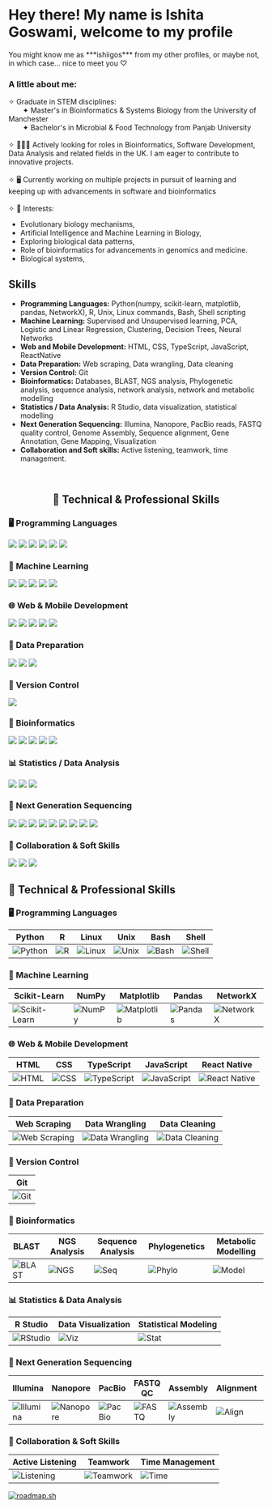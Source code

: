 <H1> Hey there! My name is Ishita Goswami, welcome to my profile</H1>
You might know me as ***ishiigos*** from my other profiles, or maybe not, in which case... nice to meet you ♡

<H3> A little about me: </H3>
✧ Graduate in STEM disciplines:
<br>
&emsp;&emsp;✦ Master's in Bioinformatics & Systems Biology from the University of Manchester
<br>
&emsp;&emsp;✦ Bachelor's in Microbial & Food Technology from Panjab University
<br><br>
✧ 👩🏻‍💻 Actively looking for roles in Bioinformatics, Software Development, Data Analysis and related fields in the UK. I am eager to contribute to innovative projects.
<br><br>
✧ 🖥️ Currently working on multiple projects in pursuit of learning and keeping up with advancements in software and bioinformatics
<br><br>
✧ 🔬 Interests: 
<ul>
  <li>Evolutionary biology mechanisms,</li>
  <li>Artificial Intelligence and Machine Learning in Biology,</li>
  <li>Exploring biological data patterns,</li>
  <li>Role of bioinformatics for advancements in genomics and medicine.</li>
  <li>Biological systems,</li> 
</ul>

<h2>Skills</h2>
<ul>
  <li><b>Programming Languages:</b> Python(numpy, scikit-learn, matplotlib, pandas, NetworkX), R, Unix, Linux commands, Bash, Shell scripting</li>
  <li><b>Machine Learning:</b> Supervised and Unsupervised learning, PCA, Logistic and Linear Regression, Clustering, Decision Trees, Neural Networks</li>
  <li><b>Web and Mobile Development:</b> HTML, CSS, TypeScript, JavaScript, ReactNative</li>
  <li><b>Data Preparation:</b> Web scraping, Data wrangling, Data cleaning</li>
  <li><b>Version Control:</b> Git</li>
  <li><b>Bioinformatics:</b> Databases, BLAST, NGS analysis, Phylogenetic analysis, sequence analysis, network analysis, network and metabolic modelling</li>
  <li><b>Statistics / Data Analysis:</b> R Studio, data visualization, statistical modelling </li>
  <li><b>Next Generation Sequencing:</b> Illumina, Nanopore, PacBio reads, FASTQ quality control, Genome Assembly, Sequence alignment, Gene Annotation, Gene Mapping, Visualization</li>
  <li><b>Collaboration and Soft skills:</b> Active listening, teamwork, time management.</li>
</ul>
&emsp;&emsp;&emsp;&emsp;&emsp;&emsp;&emsp;&emsp;&emsp;&emsp;&emsp;&emsp;&emsp; 

<h2 align="center">🚀 Technical & Professional Skills</h2>

<h3>🖥️ Programming Languages</h3>
<p>
  <img src="https://img.shields.io/badge/Python-3776AB?style=for-the-badge&logo=python&logoColor=white" />
  <img src="https://img.shields.io/badge/R-276DC3?style=for-the-badge&logo=r&logoColor=white" />
  <img src="https://img.shields.io/badge/Linux-FCC624?style=for-the-badge&logo=linux&logoColor=black" />
  <img src="https://img.shields.io/badge/Unix-003B57?style=for-the-badge&logo=gnu-bash&logoColor=white" />
  <img src="https://img.shields.io/badge/Bash-4EAA25?style=for-the-badge&logo=gnubash&logoColor=white" />
  <img src="https://img.shields.io/badge/Shell-000000?style=for-the-badge&logo=gnubash&logoColor=white" />
</p>

<h3>🤖 Machine Learning</h3>
<p>
  <img src="https://img.shields.io/badge/Scikit--Learn-F7931E?style=for-the-badge&logo=scikitlearn&logoColor=white" />
  <img src="https://img.shields.io/badge/NumPy-013243?style=for-the-badge&logo=numpy&logoColor=white" />
  <img src="https://img.shields.io/badge/Matplotlib-11557C?style=for-the-badge&logo=plotly&logoColor=white" />
  <img src="https://img.shields.io/badge/Pandas-150458?style=for-the-badge&logo=pandas&logoColor=white" />
  <img src="https://img.shields.io/badge/NetworkX-FFDD00?style=for-the-badge&logo=python&logoColor=black" />
</p>

<h3>🌐 Web & Mobile Development</h3>
<p>
  <img src="https://img.shields.io/badge/HTML5-E34F26?style=for-the-badge&logo=html5&logoColor=white" />
  <img src="https://img.shields.io/badge/CSS3-1572B6?style=for-the-badge&logo=css3&logoColor=white" />
  <img src="https://img.shields.io/badge/TypeScript-3178C6?style=for-the-badge&logo=typescript&logoColor=white" />
  <img src="https://img.shields.io/badge/JavaScript-F7DF1E?style=for-the-badge&logo=javascript&logoColor=black" />
  <img src="https://img.shields.io/badge/React_Native-20232A?style=for-the-badge&logo=react&logoColor=61DAFB" />
</p>

<h3>🧹 Data Preparation</h3>
<p>
  <img src="https://img.shields.io/badge/Web_Scraping-005571?style=for-the-badge&logo=beautifulsoup&logoColor=white" />
  <img src="https://img.shields.io/badge/Data_Wrangling-FF6F61?style=for-the-badge&logo=python&logoColor=white" />
  <img src="https://img.shields.io/badge/Data_Cleaning-6DB33F?style=for-the-badge&logo=pandas&logoColor=white" />
</p>

<h3>📁 Version Control</h3>
<p>
  <img src="https://img.shields.io/badge/Git-F05032?style=for-the-badge&logo=git&logoColor=white" />
</p>

<h3>🧬 Bioinformatics</h3>
<p>
  <img src="https://img.shields.io/badge/BLAST-5589CA?style=for-the-badge&logo=ncbi&logoColor=white" />
  <img src="https://img.shields.io/badge/NGS_Analysis-4E91CE?style=for-the-badge&logo=nextdns&logoColor=white" />
  <img src="https://img.shields.io/badge/Sequence_Analysis-003366?style=for-the-badge&logo=dna&logoColor=white" />
  <img src="https://img.shields.io/badge/Phylogenetics-3C8DBC?style=for-the-badge&logo=treehouse&logoColor=white" />
  <img src="https://img.shields.io/badge/Metabolic_Modelling-6A1B9A?style=for-the-badge&logo=apacherocketmq&logoColor=white" />
</p>

<h3>📊 Statistics / Data Analysis</h3>
<p>
  <img src="https://img.shields.io/badge/R_Studio-75AADB?style=for-the-badge&logo=rstudio&logoColor=white" />
  <img src="https://img.shields.io/badge/Data_Visualization-FE5F55?style=for-the-badge&logo=chartdotjs&logoColor=white" />
  <img src="https://img.shields.io/badge/Statistical_Modeling-283593?style=for-the-badge&logo=r&logoColor=white" />
</p>

<h3>🧬 Next Generation Sequencing</h3>
<p>
  <img src="https://img.shields.io/badge/Illumina-0099C6?style=for-the-badge&logoColor=white" />
  <img src="https://img.shields.io/badge/Nanopore-58595B?style=for-the-badge&logoColor=white" />
  <img src="https://img.shields.io/badge/PacBio-8E44AD?style=for-the-badge&logoColor=white" />
  <img src="https://img.shields.io/badge/FASTQ_QC-4CAF50?style=for-the-badge&logo=fastapi&logoColor=white" />
  <img src="https://img.shields.io/badge/Genome_Assembly-1E88E5?style=for-the-badge&logoColor=white" />
  <img src="https://img.shields.io/badge/Sequence_Alignment-FFA000?style=for-the-badge&logoColor=white" />
  <img src="https://img.shields.io/badge/Gene_Annotation-E91E63?style=for-the-badge&logoColor=white" />
  <img src="https://img.shields.io/badge/Gene_Mapping-009688?style=for-the-badge&logoColor=white" />
  <img src="https://img.shields.io/badge/Visualization-3F51B5?style=for-the-badge&logo=googlecharts&logoColor=white" />
</p>

<h3>🤝 Collaboration & Soft Skills</h3>
<p>
  <img src="https://img.shields.io/badge/Active_Listening-03A9F4?style=for-the-badge&logo=audacity&logoColor=white" />
  <img src="https://img.shields.io/badge/Teamwork-00C853?style=for-the-badge&logo=teams&logoColor=white" />
  <img src="https://img.shields.io/badge/Time_Management-F9A825?style=for-the-badge&logo=clockify&logoColor=white" />
</p>

## 🚀 Technical & Professional Skills

### 🖥️ Programming Languages
| Python | R | Linux | Unix | Bash | Shell |
|--------|---|-------|------|------|-------|
| ![Python](https://img.shields.io/badge/Python-3776AB?style=for-the-badge&logo=python&logoColor=white) | ![R](https://img.shields.io/badge/R-276DC3?style=for-the-badge&logo=r&logoColor=white) | ![Linux](https://img.shields.io/badge/Linux-FCC624?style=for-the-badge&logo=linux&logoColor=black) | ![Unix](https://img.shields.io/badge/Unix-003B57?style=for-the-badge&logo=gnu-bash&logoColor=white) | ![Bash](https://img.shields.io/badge/Bash-4EAA25?style=for-the-badge&logo=gnubash&logoColor=white) | ![Shell](https://img.shields.io/badge/Shell-000000?style=for-the-badge&logo=gnubash&logoColor=white) |

### 🤖 Machine Learning
| Scikit-Learn | NumPy | Matplotlib | Pandas | NetworkX |
|--------------|-------|------------|--------|----------|
| ![Scikit-Learn](https://img.shields.io/badge/Scikit--Learn-F7931E?style=for-the-badge&logo=scikitlearn&logoColor=white) | ![NumPy](https://img.shields.io/badge/NumPy-013243?style=for-the-badge&logo=numpy&logoColor=white) | ![Matplotlib](https://img.shields.io/badge/Matplotlib-11557C?style=for-the-badge&logo=plotly&logoColor=white) | ![Pandas](https://img.shields.io/badge/Pandas-150458?style=for-the-badge&logo=pandas&logoColor=white) | ![NetworkX](https://img.shields.io/badge/NetworkX-FFDD00?style=for-the-badge&logo=python&logoColor=black) |

### 🌐 Web & Mobile Development
| HTML | CSS | TypeScript | JavaScript | React Native |
|------|-----|------------|------------|---------------|
| ![HTML](https://img.shields.io/badge/HTML5-E34F26?style=for-the-badge&logo=html5&logoColor=white) | ![CSS](https://img.shields.io/badge/CSS3-1572B6?style=for-the-badge&logo=css3&logoColor=white) | ![TypeScript](https://img.shields.io/badge/TypeScript-3178C6?style=for-the-badge&logo=typescript&logoColor=white) | ![JavaScript](https://img.shields.io/badge/JavaScript-F7DF1E?style=for-the-badge&logo=javascript&logoColor=black) | ![React Native](https://img.shields.io/badge/React_Native-20232A?style=for-the-badge&logo=react&logoColor=61DAFB) |

### 🧹 Data Preparation
| Web Scraping | Data Wrangling | Data Cleaning |
|--------------|----------------|----------------|
| ![Web Scraping](https://img.shields.io/badge/Web_Scraping-005571?style=for-the-badge&logo=beautifulsoup&logoColor=white) | ![Data Wrangling](https://img.shields.io/badge/Data_Wrangling-FF6F61?style=for-the-badge&logo=python&logoColor=white) | ![Data Cleaning](https://img.shields.io/badge/Data_Cleaning-6DB33F?style=for-the-badge&logo=pandas&logoColor=white) |

### 📁 Version Control
| Git |
|-----|
| ![Git](https://img.shields.io/badge/Git-F05032?style=for-the-badge&logo=git&logoColor=white) |

### 🧬 Bioinformatics
| BLAST | NGS Analysis | Sequence Analysis | Phylogenetics | Metabolic Modelling |
|-------|--------------|-------------------|---------------|----------------------|
| ![BLAST](https://img.shields.io/badge/BLAST-5589CA?style=for-the-badge&logo=ncbi&logoColor=white) | ![NGS](https://img.shields.io/badge/NGS_Analysis-4E91CE?style=for-the-badge&logo=nextdns&logoColor=white) | ![Seq](https://img.shields.io/badge/Sequence_Analysis-003366?style=for-the-badge&logo=dna&logoColor=white) | ![Phylo](https://img.shields.io/badge/Phylogenetics-3C8DBC?style=for-the-badge&logo=treehouse&logoColor=white) | ![Model](https://img.shields.io/badge/Metabolic_Modelling-6A1B9A?style=for-the-badge&logo=apacherocketmq&logoColor=white) |

### 📊 Statistics & Data Analysis
| R Studio | Data Visualization | Statistical Modeling |
|----------|--------------------|----------------------|
| ![RStudio](https://img.shields.io/badge/R_Studio-75AADB?style=for-the-badge&logo=rstudio&logoColor=white) | ![Viz](https://img.shields.io/badge/Data_Visualization-FE5F55?style=for-the-badge&logo=chartdotjs&logoColor=white) | ![Stat](https://img.shields.io/badge/Statistical_Modeling-283593?style=for-the-badge&logo=r&logoColor=white) |

### 🧬 Next Generation Sequencing
| Illumina | Nanopore | PacBio | FASTQ QC | Assembly | Alignment | Annotation | Gene Mapping | Visualization |
|----------|----------|--------|----------|----------|-----------|------------|--------------|---------------|
| ![Illumina](https://img.shields.io/badge/Illumina-0099C6?style=for-the-badge&logoColor=white) | ![Nanopore](https://img.shields.io/badge/Nanopore-58595B?style=for-the-badge&logoColor=white) | ![PacBio](https://img.shields.io/badge/PacBio-8E44AD?style=for-the-badge&logoColor=white) | ![FASTQ](https://img.shields.io/badge/FASTQ_QC-4CAF50?style=for-the-badge&logo=fastapi&logoColor=white) | ![Assembly](https://img.shields.io/badge/Genome_Assembly-1E88E5?style=for-the-badge&logoColor=white) | ![Align](https://img.shields.io/badge/Sequence_Alignment-FFA000?style=for-the-badge&logoColor=white) | ![Annot](https://img.shields.io/badge/Gene_Annotation-E91E63?style=for-the-badge&logoColor=white) | ![Mapping](https://img.shields.io/badge/Gene_Mapping-009688?style=for-the-badge&logoColor=white) | ![Viz](https://img.shields.io/badge/Visualization-3F51B5?style=for-the-badge&logo=googlecharts&logoColor=white) |

### 🤝 Collaboration & Soft Skills
| Active Listening | Teamwork | Time Management |
|------------------|----------|------------------|
| ![Listening](https://img.shields.io/badge/Active_Listening-03A9F4?style=for-the-badge&logo=audacity&logoColor=white) | ![Teamwork](https://img.shields.io/badge/Teamwork-00C853?style=for-the-badge&logo=teams&logoColor=white) | ![Time](https://img.shields.io/badge/Time_Management-F9A825?style=for-the-badge&logo=clockify&logoColor=white) |

<a href="https://roadmap.sh"><img src="https://roadmap.sh/card/wide/679907ec1ee9a7b2d0a83c2f?variant=dark&roadmaps=python%2Clinux%2Cgit-github" alt="roadmap.sh"/></a>
<!--
**ishiigos/ishiigos** is a ✨ _special_ ✨ repository because its `README.md` (this file) appears on your GitHub profile.

Here are some ideas to get you started:

- 🔭 I’m currently working on ...
- 🌱 I’m currently learning ...
- 👯 I’m looking to collaborate on ...
- 🤔 I’m looking for help with ...
- 💬 Ask me about ...
- 📫 How to reach me: ...
- 😄 Pronouns: ...
- ⚡ Fun fact: ...
-->
